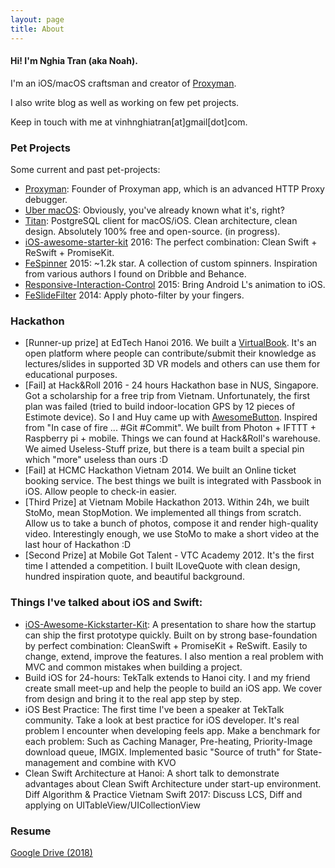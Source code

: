 ```yaml
---
layout: page
title: About
---
```


#### Hi! I'm Nghia Tran (aka Noah).

I'm an iOS/macOS craftsman and creator of [Proxyman](https://proxyman.app/).

I also write blog as well as working on few pet projects.

Keep in touch with me at vinhnghiatran[at]gmail[dot]com.

### Pet Projects

Some current and past pet-projects:

- [Proxyman](https://proxyman.app/): Founder of Proxyman app, which is an advanced HTTP Proxy debugger.
- [Uber macOS](): Obviously, you've already known what it's, right?
- [Titan](https://github.com/NghiaTranUIT/Titan-Postgresql): PostgreSQL client for macOS/iOS. Clean architecture, clean design. Absolutely 100% free and open-source. (in progress).
- [iOS-awesome-starter-kit](https://github.com/NghiaTranUIT/iOS-Awesome-Starter-Kit) 2016: The perfect combination: Clean Swift + ReSwift + PromiseKit.
- [FeSpinner](https://github.com/NghiaTranUIT/FeSpinner) 2015: ~1.2k star. A collection of custom spinners. Inspiration from various authors I found on Dribble and Behance.
- [Responsive-Interaction-Control](https://github.com/NghiaTranUIT/Responsive-Interaction-Control) 2015: Bring Android L's animation to iOS.
- [FeSlideFilter](https://github.com/NghiaTranUIT/FeSlideFilter) 2014: Apply photo-filter by your fingers.

### Hackathon

- [Runner-up prize] at EdTech Hanoi 2016. We built a [VirtualBook](https://github.com/VirtualBook/VirtualBook). It's an open platform where people can contribute/submit their knowledge as lectures/slides in supported 3D VR models and others can use them for educational purposes.
- [Fail] at Hack&Roll 2016 - 24 hours Hackathon base in NUS, Singapore. Got a scholarship for a free trip from Vietnam. Unfortunately, the first plan was failed (tried to build indoor-location GPS by 12 pieces of Estimote device). So I and Huy came up with [AwesomeButton](https://devpost.com/software/awesomebox). Inspired from "In case of fire ... #Git #Commit". We built from Photon + IFTTT + Raspberry pi + mobile. Things we can found at Hack&Roll's warehouse. We aimed Useless-Stuff prize, but there is a team built a special pin which "more" useless than ours :D
- [Fail] at HCMC Hackathon Vietnam 2014. We built an Online ticket booking service. The best things we built is integrated with Passbook in iOS. Allow people to check-in easier.
- [Third Prize] at Vietnam Mobile Hackathon 2013. Within 24h, we built StoMo, mean StopMotion. We implemented all things from scratch. Allow us to take a bunch of photos, compose it and render high-quality video. Interestingly enough, we use StoMo to make a short video at the last hour of Hackathon :D
- [Second Prize] at Mobile Got Talent - VTC Academy 2012. It's the first time I attended a competition. I built ILoveQuote with clean design, hundred inspiration quote, and beautiful background.

### Things I've talked about iOS and Swift:

- [iOS-Awesome-Kickstarter-Kit](https://github.com/NghiaTranUIT/iOS-Awesome-Starter-Kit): A presentation to share how the startup can ship the first prototype quickly. Built on by strong base-foundation by perfect combination: CleanSwift + PromiseKit + ReSwift. Easily to change, extend, improve the features. I also mention a real problem with MVC and common mistakes when building a project.
- Build iOS for 24-hours: TekTalk extends to Hanoi city. I and my friend create small meet-up and help the people to build an iOS app. We cover from design and bring it to the real app step by step.
- iOS Best Practice: The first time I've been a speaker at TekTalk community. Take a look at best practice for iOS developer. It's real problem I encounter when developing feels app. Make a benchmark for each problem: Such as Caching Manager, Pre-heating, Priority-Image download queue, IMGIX. Implemented basic "Source of truth" for State-management and combine with KVO
- Clean Swift Architecture at Hanoi: A short talk to demonstrate advantages about Clean Swift Architecture under start-up environment.
Diff Algorithm & Practice Vietnam Swift 2017: Discuss LCS, Diff and applying on UITableView/UICollectionView

### Resume

[Google Drive (2018)](https://docs.google.com/document/d/1y7gSiIO7IwgoRLdK-Y50kUAt8_b3TcDG5qTWhNnZihU/edit?usp=sharing)
